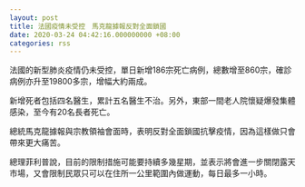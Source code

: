```yaml
---
layout: post
title: 法國疫情未受控　馬克龍據報反對全面鎖國
date: 2020-03-24 04:42:16.000000000 +08:00
categories: rss
---
```


法國的新型肺炎疫情仍未受控，單日新增186宗死亡病例，總數增至860宗，確診病例亦升至19800多宗，增幅大約兩成。

新增死者包括四名醫生，累計五名醫生不治。另外，東部一間老人院懷疑爆發集體感染，至今有20名長者死亡。

總統馬克龍據報與宗教領袖會面時，表明反對全面鎖國抗擊疫情，因為這樣做只會帶來更大痛苦。

總理菲利普說，目前的限制措施可能要持續多幾星期，並表示將會進一步關閉露天市場，又會限制民眾只可以在住所一公里範圍內做運動，每日最多一小時。
